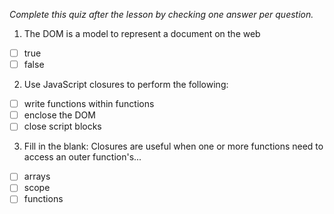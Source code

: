 *Complete this quiz after the lesson by checking one answer per question.*

1. The DOM is a model to represent a document on the web

- [ ] true
- [ ] false

2. Use JavaScript closures to perform the following:

- [ ] write functions within functions
- [ ] enclose the DOM
- [ ] close script blocks

3. Fill in the blank: Closures are useful when one or more functions need to access an outer function's...

- [ ] arrays
- [ ] scope
- [ ] functions
